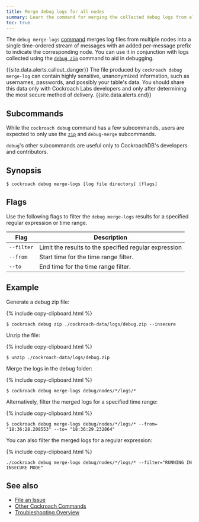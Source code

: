 ```yaml
---
title: Merge debug logs for all nodes
summary: Learn the command for merging the collected debug logs from all nodes in your cluster.
toc: true
---
```


The `debug merge-logs` [command](cockroach-commands.html) merges log files from multiple nodes into a single time-ordered stream of messages with an added per-message prefix to indicate the corresponding node. You can use it in conjunction with logs collected using the [`debug zip`](https://www.cockroachlabs.com/docs/stable/debug-zip.html) command to aid in debugging.

{{site.data.alerts.callout_danger}}
The file produced by `cockroach debug merge-log` can contain highly sensitive, unanonymized information, such as usernames, passwords, and possibly your table's data. You should share this data only with Cockroach Labs developers and only after determining the most secure method of delivery.
{{site.data.alerts.end}}

## Subcommands

While the `cockroach debug` command has a few subcommands, users are expected to only use the [`zip`](debug-zip.html) and `debug-merge` subcommands.

`debug`'s other subcommands are useful only to CockroachDB's developers and contributors.

## Synopsis

~~~ shell
$ cockroach debug merge-logs [log file directory] [flags]
~~~

## Flags

Use the following flags to filter the `debug merge-logs` results for a specified regular expression or time range.

Flag | Description
-----|-----------
`--filter` | Limit the results to the specified regular expression
`--from` | Start time for the time range filter.
`--to` | End time for the time range filter.

## Example

Generate a debug zip file:

{% include copy-clipboard.html %}
~~~ shell
$ cockroach debug zip ./cockroach-data/logs/debug.zip --insecure
~~~

Unzip the file:

{% include copy-clipboard.html %}
~~~ shell
$ unzip ./cockroach-data/logs/debug.zip
~~~

Merge the logs in the debug folder:

{% include copy-clipboard.html %}
~~~ shell
$ cockroach debug merge-logs debug/nodes/*/logs/*
~~~

Alternatively, filter the merged logs for a specified time range:

{% include copy-clipboard.html %}
~~~ shell
$ cockroach debug merge-logs debug/nodes/*/logs/* --from= "18:36:28.208553" --to= "18:36:29.232864"
~~~

You can also filter the merged logs for a regular expression:

{% include copy-clipboard.html %}
~~~ shell
./cockroach debug merge-logs debug/nodes/*/logs/* --filter="RUNNING IN INSECURE MODE"
~~~

## See also

- [File an Issue](file-an-issue.html)
- [Other Cockroach Commands](cockroach-commands.html)
- [Troubleshooting Overview](troubleshooting-overview.html)
